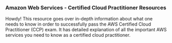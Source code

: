 ### Amazon Web Services - Certified Cloud Practitioner Resources

Howdy! This resource goes over in-depth information about what one needs to know in order to successfully pass the AWS Certified Cloud Practitioner (CCP) exam. It has detailed explanation of all the important AWS services you need to know as a certified cloud practitioner.
